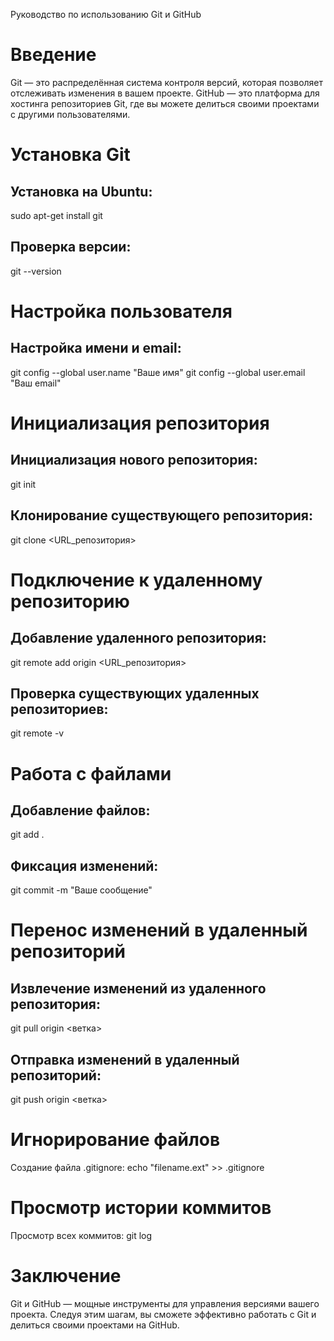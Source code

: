 Руководство по использованию Git и GitHub
# Введение
Git — это распределённая система контроля версий, которая позволяет отслеживать изменения в вашем проекте. GitHub — это платформа для хостинга репозиториев Git, где вы можете делиться своими проектами с другими пользователями.

# Установка Git
## Установка на Ubuntu:
sudo apt-get install git
## Проверка версии:
git --version

# Настройка пользователя
## Настройка имени и email:
git config --global user.name "Ваше имя"
git config --global user.email "Ваш email"

# Инициализация репозитория
## Инициализация нового репозитория:
git init
## Клонирование существующего репозитория:
git clone <URL_репозитория>

# Подключение к удаленному репозиторию
## Добавление удаленного репозитория:
git remote add origin <URL_репозитория>
## Проверка существующих удаленных репозиториев:
git remote -v

# Работа с файлами
## Добавление файлов:
git add .
## Фиксация изменений:
git commit -m "Ваше сообщение"

# Перенос изменений в удаленный репозиторий
## Извлечение изменений из удаленного репозитория:
git pull origin <ветка>
## Отправка изменений в удаленный репозиторий:
git push origin <ветка>

# Игнорирование файлов
Создание файла .gitignore:
echo "filename.ext" >> .gitignore

# Просмотр истории коммитов
Просмотр всех коммитов:
git log

# Заключение
Git и GitHub — мощные инструменты для управления версиями вашего проекта. Следуя этим шагам, вы сможете эффективно работать с Git и делиться своими проектами на GitHub.